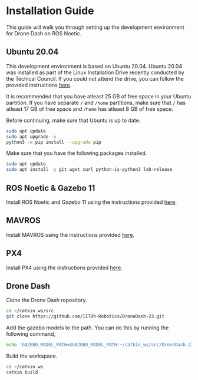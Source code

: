 # Installation Guide
This guide will walk you through setting up the development environment for Drone Dash on ROS Noetic.

## Ubuntu 20.04
This development environment is based on Ubuntu 20.04. Ubuntu 20.04 was installed as part of the Linux Installation Drive recently conducted by the Techical Council. If you could not attend the drive, you can follow the provided instructions [here](https://docs.google.com/presentation/d/e/2PACX-1vSSYaGke6S7vt5O1jxJtp7lYGXzQcCDm5WjhaGEEpvI6D9KgdexZb1dKV68k7jj5jfyuiR_ZIkGycAm/pub?start=false&loop=false&delayms=3000&slide=id.p).

It is recommended that you have atleast 25 GB of free space in your Ubuntu partition. If you have separate `/` and `/home` partitions, make sure that `/` has atleast 17 GB of free space and `/home` has atleast 8 GB of free space.

Before continuing, make sure that Ubuntu is up to date.
```bash
sudo apt update
sudo apt upgrade -y
python3 -m pip install --upgrade pip
```

Make sure that you have the following packages installed.
```bash
sudo apt update
sudo apt install -y git wget curl python-is-python3 lsb-release
```

## ROS Noetic & Gazebo 11
Install ROS Noetic and Gazebo 11 using the instructions provided [here](./ROS).

## MAVROS
Install MAVROS using the instructions provided [here](./../MAVROS).

## PX4
Install PX4 using the instructions provided [here](./../PX4).

## Drone Dash
Clone the Drone Dash repository.
```bash
cd ~/catkin_ws/src
git clone https://github.com/IITDh-Robotics/DroneDash-23.git
```

Add the gazebo models to the path. You can do this by running the following command,
```bash
echo 'GAZEBO_MODEL_PATH=$GAZEBO_MODEL_PATH:~/catkin_ws/src/DroneDash-23/models' >> ~/.bashrc
```

Build the workspace.
```bash
cd ~/catkin_ws
catkin build
```